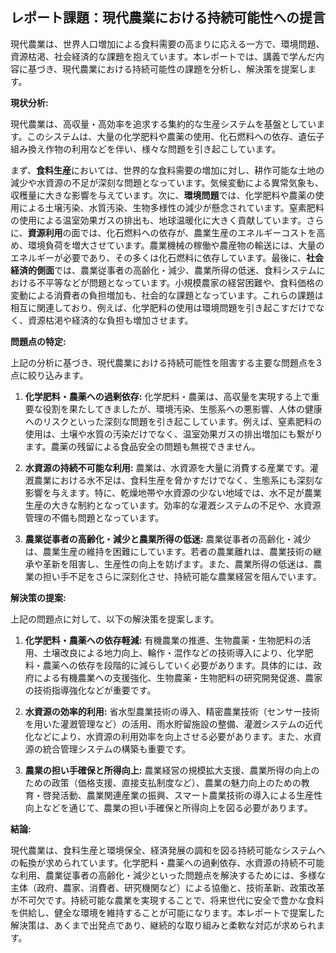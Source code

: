 ## レポート課題：現代農業における持続可能性への提言

現代農業は、世界人口増加による食料需要の高まりに応える一方で、環境問題、資源枯渇、社会経済的な課題を抱えています。本レポートでは、講義で学んだ内容に基づき、現代農業における持続可能性の課題を分析し、解決策を提案します。

**現状分析:**

現代農業は、高収量・高効率を追求する集約的な生産システムを基盤としています。このシステムは、大量の化学肥料や農薬の使用、化石燃料への依存、遺伝子組み換え作物の利用などを伴い、様々な問題を引き起こしています。

まず、**食料生産**においては、世界的な食料需要の増加に対し、耕作可能な土地の減少や水資源の不足が深刻な問題となっています。気候変動による異常気象も、収穫量に大きな影響を与えています。次に、**環境問題**では、化学肥料や農薬の使用による土壌汚染、水質汚染、生物多様性の減少が懸念されています。窒素肥料の使用による温室効果ガスの排出も、地球温暖化に大きく貢献しています。さらに、**資源利用**の面では、化石燃料への依存が、農業生産のエネルギーコストを高め、環境負荷を増大させています。農業機械の稼働や農産物の輸送には、大量のエネルギーが必要であり、その多くは化石燃料に依存しています。最後に、**社会経済的側面**では、農業従事者の高齢化・減少、農業所得の低迷、食料システムにおける不平等などが問題となっています。小規模農家の経営困難や、食料価格の変動による消費者の負担増加も、社会的な課題となっています。これらの課題は相互に関連しており、例えば、化学肥料の使用は環境問題を引き起こすだけでなく、資源枯渇や経済的な負担も増加させます。


**問題点の特定:**

上記の分析に基づき、現代農業における持続可能性を阻害する主要な問題点を3点に絞り込みます。

1. **化学肥料・農薬への過剰依存:** 化学肥料・農薬は、高収量を実現する上で重要な役割を果たしてきましたが、環境汚染、生態系への悪影響、人体の健康へのリスクといった深刻な問題を引き起こしています。例えば、窒素肥料の使用は、土壌や水質の汚染だけでなく、温室効果ガスの排出増加にも繋がります。農薬の残留による食品安全の問題も無視できません。

2. **水資源の持続不可能な利用:** 農業は、水資源を大量に消費する産業です。灌漑農業における水不足は、食料生産を脅かすだけでなく、生態系にも深刻な影響を与えます。特に、乾燥地帯や水資源の少ない地域では、水不足が農業生産の大きな制約となっています。効率的な灌漑システムの不足や、水資源管理の不備も問題となっています。

3. **農業従事者の高齢化・減少と農業所得の低迷:** 農業従事者の高齢化・減少は、農業生産の維持を困難にしています。若者の農業離れは、農業技術の継承や革新を阻害し、生産性の向上を妨げます。また、農業所得の低迷は、農業の担い手不足をさらに深刻化させ、持続可能な農業経営を阻んでいます。


**解決策の提案:**

上記の問題点に対して、以下の解決策を提案します。

1. **化学肥料・農薬への依存軽減:**  有機農業の推進、生物農薬・生物肥料の活用、土壌改良による地力向上、輪作・混作などの技術導入により、化学肥料・農薬への依存を段階的に減らしていく必要があります。具体的には、政府による有機農業への支援強化、生物農薬・生物肥料の研究開発促進、農家の技術指導強化などが重要です。

2. **水資源の効率的利用:**  省水型農業技術の導入、精密農業技術（センサー技術を用いた灌漑管理など）の活用、雨水貯留施設の整備、灌漑システムの近代化などにより、水資源の利用効率を向上させる必要があります。また、水資源の統合管理システムの構築も重要です。

3. **農業の担い手確保と所得向上:**  農業経営の規模拡大支援、農業所得の向上のための政策（価格支援、直接支払制度など）、農業の魅力向上のための教育・啓発活動、農業関連産業の振興、スマート農業技術の導入による生産性向上などを通じて、農業の担い手確保と所得向上を図る必要があります。


**結論:**

現代農業は、食料生産と環境保全、経済発展の調和を図る持続可能なシステムへの転換が求められています。化学肥料・農薬への過剰依存、水資源の持続不可能な利用、農業従事者の高齢化・減少といった問題点を解決するためには、多様な主体（政府、農家、消費者、研究機関など）による協働と、技術革新、政策改革が不可欠です。持続可能な農業を実現することで、将来世代に安全で豊かな食料を供給し、健全な環境を維持することが可能になります。本レポートで提案した解決策は、あくまで出発点であり、継続的な取り組みと柔軟な対応が求められます。
